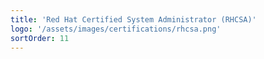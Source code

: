 ```yaml
---
title: 'Red Hat Certified System Administrator (RHCSA)'
logo: '/assets/images/certifications/rhcsa.png'
sortOrder: 11
---
```

